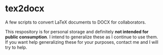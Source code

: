 # tex2docx
A few scripts to convert LaTeX documents to DOCX for collaborators.

This respository is for personal storage and definitely **not intended for public consumption**. I intend to generalize these as I continue to use them. If you want help generalizing these for your purposes, contact me and I will try to help.